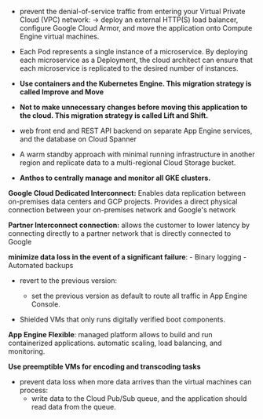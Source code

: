 
- prevent the denial-of-service traffic from entering your Virtual Private Cloud (VPC) network:
    -> deploy an external HTTP(S) load balancer, configure Google Cloud Armor, and move the application onto Compute Engine virtual machines.

- Each Pod represents a single instance of a microservice. By deploying each microservice as a Deployment, the cloud architect can ensure that each microservice is replicated to the desired number of instances. 

- **Use containers and the Kubernetes Engine. This migration strategy is called Improve and Move**
- **Not to make unnecessary changes before moving this application to the cloud. This migration strategy is called Lift and Shift.**

- web front end and REST API backend on separate App Engine services, and the database on Cloud Spanner

- A warm standby approach with minimal running infrastructure in another region and replicate data to a multi-regional Cloud Storage bucket.

- **Anthos to centrally manage and monitor all GKE clusters.**

**Google Cloud Dedicated Interconnect:** Enables data replication between on-premises data centers and GCP projects. Provides a direct physical connection between your on-premises network and Google's network

**Partner Interconnect connection:** allows the customer to lower latency by connecting directly to a partner network that is directly connected to Google

**minimize data loss in the event of a significant failure**:
    - Binary logging
    - Automated backups

- revert to the previous version:
    - set the previous version as default to route all traffic in App Engine Console.

- Shielded VMs that only runs digitally verified boot components.

**App Engine Flexible**: managed platform allows to build and run containerized applications. automatic scaling, load balancing, and monitoring.

**Use preemptible VMs for encoding and transcoding tasks**

- prevent data loss when more data arrives than the virtual machines can process:
    - write data to the Cloud Pub/Sub queue, and the application should read data from the queue.
